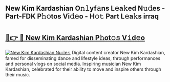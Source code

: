 ## New Kim Kardashian O𝚗𝚕yf𝚊ns L𝚎a𝚔ed N𝚞𝚍es - Part-FDK P𝚑𝚘tos Vi𝚍𝚎o - H𝚘𝚝 Part L𝚎a𝚔s irraq

# <h2><a href="http://kfenf7.oniu.top/?m=New+Kim+Kardashian">🔗👉 🔴 New Kim Kardashian P𝚑ot𝚘𝚜 V𝚒d𝚎o</a></h2>

[![New Kim Kardashian Nu𝚍e𝚜](https://i.imgur.com/0qMVB7G.gif)](http://kfenf7.oniu.top/?m=New+Kim+Kardashian)
Digital content creator New Kim Kardashian, famed for disseminating dance and lifestyle ideas, through performances and personal vlogs on social media. Inspiring musician New Kim Kardashian, celebrated for their ability to move and inspire others through their music.  
